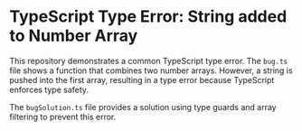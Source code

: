 # TypeScript Type Error: String added to Number Array

This repository demonstrates a common TypeScript type error.  The `bug.ts` file shows a function that combines two number arrays.  However, a string is pushed into the first array, resulting in a type error because TypeScript enforces type safety.

The `bugSolution.ts` file provides a solution using type guards and array filtering to prevent this error.